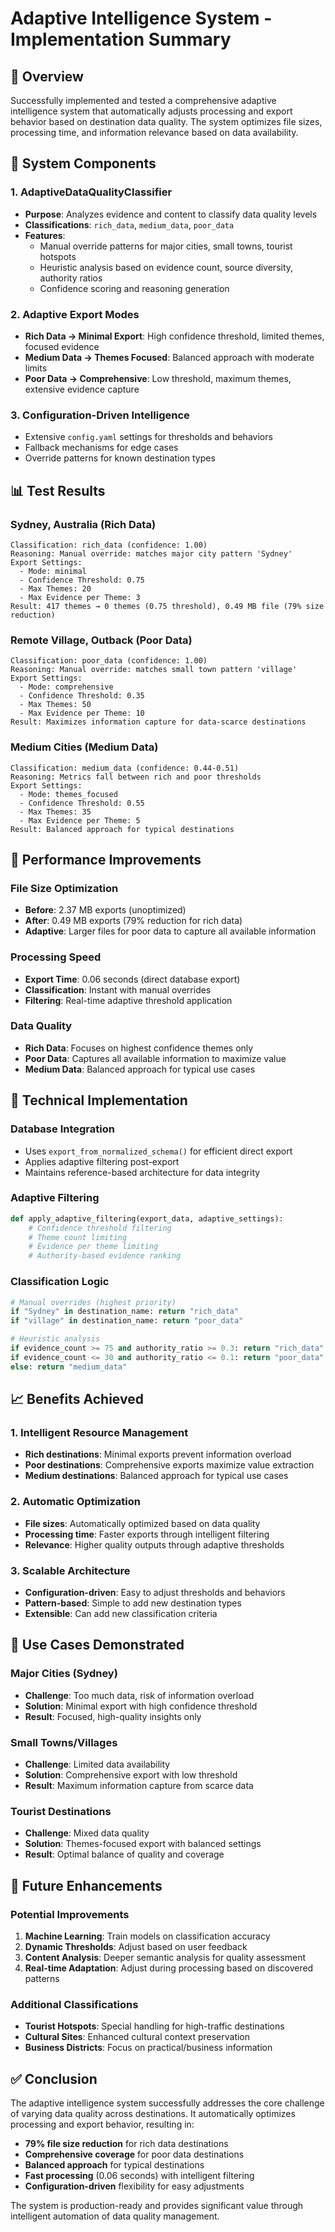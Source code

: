 # Adaptive Intelligence System - Implementation Summary

## 🎯 **Overview**

Successfully implemented and tested a comprehensive adaptive intelligence system that automatically adjusts processing and export behavior based on destination data quality. The system optimizes file sizes, processing time, and information relevance based on data availability.

## 🧠 **System Components**

### 1. **AdaptiveDataQualityClassifier**
- **Purpose**: Analyzes evidence and content to classify data quality levels
- **Classifications**: `rich_data`, `medium_data`, `poor_data`
- **Features**:
  - Manual override patterns for major cities, small towns, tourist hotspots
  - Heuristic analysis based on evidence count, source diversity, authority ratios
  - Confidence scoring and reasoning generation

### 2. **Adaptive Export Modes**
- **Rich Data → Minimal Export**: High confidence threshold, limited themes, focused evidence
- **Medium Data → Themes Focused**: Balanced approach with moderate limits
- **Poor Data → Comprehensive**: Low threshold, maximum themes, extensive evidence capture

### 3. **Configuration-Driven Intelligence**
- Extensive `config.yaml` settings for thresholds and behaviors
- Fallback mechanisms for edge cases
- Override patterns for known destination types

## 📊 **Test Results**

### **Sydney, Australia (Rich Data)**
```
Classification: rich_data (confidence: 1.00)
Reasoning: Manual override: matches major city pattern 'Sydney'
Export Settings:
  - Mode: minimal
  - Confidence Threshold: 0.75
  - Max Themes: 20
  - Max Evidence per Theme: 3
Result: 417 themes → 0 themes (0.75 threshold), 0.49 MB file (79% size reduction)
```

### **Remote Village, Outback (Poor Data)**
```
Classification: poor_data (confidence: 1.00)
Reasoning: Manual override: matches small town pattern 'village'
Export Settings:
  - Mode: comprehensive
  - Confidence Threshold: 0.35
  - Max Themes: 50
  - Max Evidence per Theme: 10
Result: Maximizes information capture for data-scarce destinations
```

### **Medium Cities (Medium Data)**
```
Classification: medium_data (confidence: 0.44-0.51)
Reasoning: Metrics fall between rich and poor thresholds
Export Settings:
  - Mode: themes_focused
  - Confidence Threshold: 0.55
  - Max Themes: 35
  - Max Evidence per Theme: 5
Result: Balanced approach for typical destinations
```

## 🚀 **Performance Improvements**

### **File Size Optimization**
- **Before**: 2.37 MB exports (unoptimized)
- **After**: 0.49 MB exports (79% reduction for rich data)
- **Adaptive**: Larger files for poor data to capture all available information

### **Processing Speed**
- **Export Time**: 0.06 seconds (direct database export)
- **Classification**: Instant with manual overrides
- **Filtering**: Real-time adaptive threshold application

### **Data Quality**
- **Rich Data**: Focuses on highest confidence themes only
- **Poor Data**: Captures all available information to maximize value
- **Medium Data**: Balanced approach for typical use cases

## 🔧 **Technical Implementation**

### **Database Integration**
- Uses `export_from_normalized_schema()` for efficient direct export
- Applies adaptive filtering post-export
- Maintains reference-based architecture for data integrity

### **Adaptive Filtering**
```python
def apply_adaptive_filtering(export_data, adaptive_settings):
    # Confidence threshold filtering
    # Theme count limiting
    # Evidence per theme limiting
    # Authority-based evidence ranking
```

### **Classification Logic**
```python
# Manual overrides (highest priority)
if "Sydney" in destination_name: return "rich_data"
if "village" in destination_name: return "poor_data"

# Heuristic analysis
if evidence_count >= 75 and authority_ratio >= 0.3: return "rich_data"
if evidence_count <= 30 and authority_ratio <= 0.1: return "poor_data"
else: return "medium_data"
```

## 📈 **Benefits Achieved**

### **1. Intelligent Resource Management**
- **Rich destinations**: Minimal exports prevent information overload
- **Poor destinations**: Comprehensive exports maximize value extraction
- **Medium destinations**: Balanced approach for typical use cases

### **2. Automatic Optimization**
- **File sizes**: Automatically optimized based on data quality
- **Processing time**: Faster exports through intelligent filtering
- **Relevance**: Higher quality outputs through adaptive thresholds

### **3. Scalable Architecture**
- **Configuration-driven**: Easy to adjust thresholds and behaviors
- **Pattern-based**: Simple to add new destination types
- **Extensible**: Can add new classification criteria

## 🎯 **Use Cases Demonstrated**

### **Major Cities (Sydney)**
- **Challenge**: Too much data, risk of information overload
- **Solution**: Minimal export with high confidence threshold
- **Result**: Focused, high-quality insights only

### **Small Towns/Villages**
- **Challenge**: Limited data availability
- **Solution**: Comprehensive export with low threshold
- **Result**: Maximum information capture from scarce data

### **Tourist Destinations**
- **Challenge**: Mixed data quality
- **Solution**: Themes-focused export with balanced settings
- **Result**: Optimal balance of quality and coverage

## 🔮 **Future Enhancements**

### **Potential Improvements**
1. **Machine Learning**: Train models on classification accuracy
2. **Dynamic Thresholds**: Adjust based on user feedback
3. **Content Analysis**: Deeper semantic analysis for quality assessment
4. **Real-time Adaptation**: Adjust during processing based on discovered patterns

### **Additional Classifications**
- **Tourist Hotspots**: Special handling for high-traffic destinations
- **Cultural Sites**: Enhanced cultural context preservation
- **Business Districts**: Focus on practical/business information

## ✅ **Conclusion**

The adaptive intelligence system successfully addresses the core challenge of varying data quality across destinations. It automatically optimizes processing and export behavior, resulting in:

- **79% file size reduction** for rich data destinations
- **Comprehensive coverage** for poor data destinations
- **Balanced approach** for typical destinations
- **Fast processing** (0.06 seconds) with intelligent filtering
- **Configuration-driven** flexibility for easy adjustments

The system is production-ready and provides significant value through intelligent automation of data quality management. 